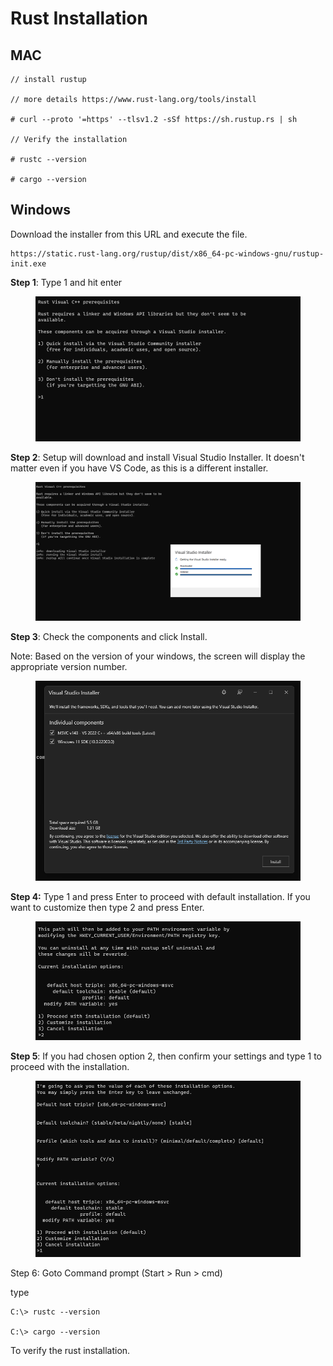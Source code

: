 # Rust Installation

## MAC

```
// install rustup 

// more details https://www.rust-lang.org/tools/install

# curl --proto '=https' --tlsv1.2 -sSf https://sh.rustup.rs | sh

// Verify the installation

# rustc --version

# cargo --version
```

## Windows

Download the installer from this URL and execute the file.

```
https://static.rust-lang.org/rustup/dist/x86_64-pc-windows-gnu/rustup-init.exe
```

**Step 1**: Type 1 and hit enter

<figure><img src="../../assets/rust_01.png" alt=""><figcaption></figcaption></figure>

**Step 2**: Setup will download and install Visual Studio Installer. It doesn't matter even if you have VS Code, as this is a different installer.&#x20;

<figure><img src="../../assets/rust_02.png" alt=""><figcaption></figcaption></figure>

**Step 3**: Check the components and click Install.

Note: Based on the version of your windows, the screen will display the appropriate version number.

<figure><img src="../../assets/rust_03.png" alt=""><figcaption></figcaption></figure>

**Step 4:** Type 1 and press Enter to proceed with default installation. If you want to customize then type 2 and press Enter.

<figure><img src="../../assets/rust_04.png" alt=""><figcaption></figcaption></figure>

**Step 5**: If you had chosen option 2, then confirm your settings and type 1 to proceed with the installation.

<figure><img src="../../assets/rust_05.png" alt=""><figcaption></figcaption></figure>

Step 6: Goto Command prompt (Start > Run > cmd)

type&#x20;

```
C:\> rustc --version

C:\> cargo --version
```

To verify the rust installation.

